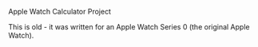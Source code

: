 Apple Watch Calculator Project

This is old - it was written for an Apple Watch Series 0 (the original Apple Watch).
